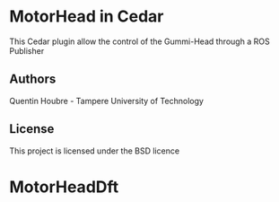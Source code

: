 # MotorHead in Cedar

This Cedar plugin allow the control of the Gummi-Head through a ROS Publisher




## Authors

Quentin Houbre - Tampere University of Technology

## License

This project is licensed under the BSD licence

# MotorHeadDft
